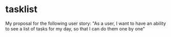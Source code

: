 # tasklist
My proposal for the following user story: "As a user, I want to have an ability to see a list of tasks for my day, so that I can do them one by one"
